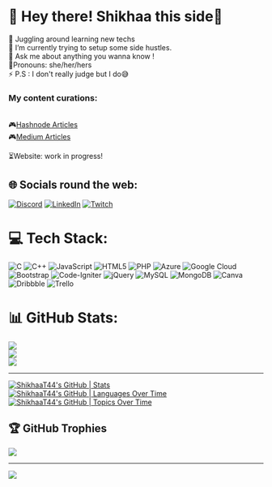 # 💫 Hey there! Shikhaa this side👋
🔭 Juggling around learning new techs<br>🌱 I’m currently trying to setup some side hustles.<br>💬 Ask me about anything you wanna know !<br>🤭Pronouns: she/her/hers<br>⚡ P.S : I don't really judge but I do😅

### My content curations:
<br>🎮<a href="https://shikhaablogs.hashnode.dev/">Hashnode Articles</a>
<br>🎮<a href="">Medium Articles</a>
</p>
⏳Website: work in progress!
 
## 🌐 Socials round the web:
[![Discord](https://img.shields.io/badge/Discord-%237289DA.svg?logo=discord&logoColor=white)](htttps://discord.gg/#9055) [![LinkedIn](https://img.shields.io/badge/LinkedIn-%230077B5.svg?logo=linkedin&logoColor=white)](https://linkedin.com/in/www.linkedin.com/in/shikhaa-t-a054b6217) [![Twitch](https://img.shields.io/badge/Twitch-%239146FF.svg?logo=Twitch&logoColor=white)](https://twitch.tv/shikhaa_t44)  

# 💻 Tech Stack:
![C](https://img.shields.io/badge/c-%2300599C.svg?style=flat&logo=c&logoColor=white) ![C++](https://img.shields.io/badge/c++-%2300599C.svg?style=flat&logo=c%2B%2B&logoColor=white) ![JavaScript](https://img.shields.io/badge/javascript-%23323330.svg?style=flat&logo=javascript&logoColor=%23F7DF1E) ![HTML5](https://img.shields.io/badge/html5-%23E34F26.svg?style=flat&logo=html5&logoColor=white) ![PHP](https://img.shields.io/badge/php-%23777BB4.svg?style=flat&logo=php&logoColor=white) ![Azure](https://img.shields.io/badge/azure-%230072C6.svg?style=flat&logo=azure-devops&logoColor=white) ![Google Cloud](https://img.shields.io/badge/Google%20Cloud-%234285F4.svg?style=flat&logo=google-cloud&logoColor=white) ![Bootstrap](https://img.shields.io/badge/bootstrap-%23563D7C.svg?style=flat&logo=bootstrap&logoColor=white) ![Code-Igniter](https://img.shields.io/badge/CodeIgniter-%23EF4223.svg?style=flat&logo=codeIgniter&logoColor=white) ![jQuery](https://img.shields.io/badge/jquery-%230769AD.svg?style=flat&logo=jquery&logoColor=white) ![MySQL](https://img.shields.io/badge/mysql-%2300f.svg?style=flat&logo=mysql&logoColor=white) ![MongoDB](https://img.shields.io/badge/MongoDB-%234ea94b.svg?style=flat&logo=mongodb&logoColor=white) ![Canva](https://img.shields.io/badge/Canva-%2300C4CC.svg?style=flat&logo=Canva&logoColor=white) ![Dribbble](https://img.shields.io/badge/Dribbble-EA4C89?style=flat&logo=dribbble&logoColor=white) ![Trello](https://img.shields.io/badge/Trello-%23026AA7.svg?style=flat&logo=Trello&logoColor=white)
# 📊 GitHub Stats:
![](https://github-readme-stats.vercel.app/api?username=ShikhaaT44&theme=material-palenight&hide_border=true&include_all_commits=true&count_private=true)<br/>
![](https://github-readme-streak-stats.herokuapp.com/?user=ShikhaaT44&theme=material-palenight&hide_border=true)<br/>
![](https://github-readme-stats.vercel.app/api/top-langs/?username=ShikhaaT44&theme=material-palenight&hide_border=true&include_all_commits=true&count_private=true&layout=compact)

---
[![ShikhaaT44's GitHub | Stats](https://stats.quine.sh/ShikhaaT44/github?theme=dark)](https://quine.sh?utm_source=widgets&utm_campaign=ShikhaaT44)
[![ShikhaaT44's GitHub | Languages Over Time](https://stats.quine.sh/ShikhaaT44/languages-over-time?theme=dark)](https://quine.sh?utm_source=widgets&utm_campaign=ShikhaaT44)
[![ShikhaaT44's GitHub | Topics Over Time](https://stats.quine.sh/ShikhaaT44/topics-over-time?theme=dark)](https://quine.sh?utm_source=widgets&utm_campaign=ShikhaaT44)

## 🏆 GitHub Trophies
![](https://github-profile-trophy.vercel.app/?username=ShikhaaT44&theme=tokyonight&no-frame=true&no-bg=true&margin-w=4)

---
[![](https://visitcount.itsvg.in/api?id=ShikhaaT44&icon=1&color=6)](https://visitcount.itsvg.in)

